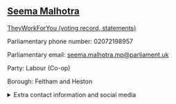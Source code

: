 ## <a href="https://members.parliament.uk/member/4253/contact">Seema Malhotra</a>

<a href="https://www.theyworkforyou.com/mp/25150/seema_malhotra/feltham_and_heston">TheyWorkForYou (voting record, statements)</a> 

Parliamentary phone number: 02072198957 

Parliamentary email: seema.malhotra.mp@parliament.uk 

Party: Labour (Co-op) 

Borough: Feltham and Heston 

<details><summary>Extra contact information and social media</summary> 
<li>Website: http://www.seemamalhotra.com/</li>
<li>Twitter: https://twitter.com/SeemaMalhotra1</li>
<li>Constituency office phone number:</li>
<li>Constituency office email:</li>
<li>Facebook:</li>
<li>Instagram:</li>
<li>Youtube:</li>
<li>Linkedin:</li>
<li>Government department phone number:</li>
<li>Government department email:</li>
<li>Threads:</li>
<li>Party office phone number:</li>
<li>Party office email:</li>
<li>Tiktok:</li>
</details>